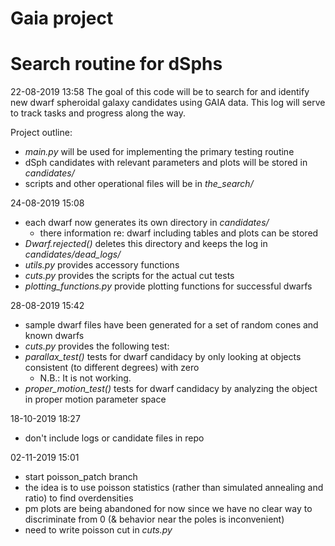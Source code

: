 # Gaia project
# Search routine for dSphs

22-08-2019 13:58
The goal of this code will be to search for and identify new dwarf spheroidal galaxy candidates using GAIA data.
This log will serve to track tasks and progress along the way.

Project outline:
  - *main.py* will be used for implementing the primary testing routine
  - dSph candidates with relevant parameters and plots will be stored in *candidates/*
  - scripts and other operational files will be in *the_search/*


24-08-2019 15:08
  - each dwarf now generates its own directory in *candidates/*
    - there information re: dwarf including tables and plots can be stored
  - *Dwarf.rejected()* deletes this directory and keeps the log in *candidates/dead_logs/*
  - *utils.py* provides accessory functions
  - *cuts.py* provides the scripts for the actual cut tests
  - *plotting_functions.py* provide plotting functions for successful dwarfs


28-08-2019 15:42
 - sample dwarf files have been generated for a set of random cones and known dwarfs
 - *cuts.py* provides the following test:
  - *parallax_test()* tests for dwarf candidacy by only looking at objects consistent (to different degrees) with zero
    - N.B.: It is not working.
  - *proper_motion_test()* tests for dwarf candidacy by analyzing the object in proper motion parameter space


18-10-2019 18:27
 - don't include logs or candidate files in repo

02-11-2019 15:01
  - start poisson_patch branch
  - the idea is to use poisson statistics (rather than simulated annealing and ratio) to find overdensities
  - pm plots are being abandoned for now since we have no clear way to discriminate from 0 (& behavior near the poles is inconvenient)
  - need to write poisson cut in *cuts.py*
